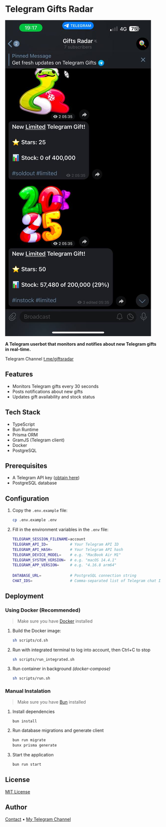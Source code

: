 # Telegram Gifts Radar

![interface preview](assets/image.jpg)

__A Telegram userbot that monitors and notifies about new Telegram gifts in real-time.__

Telegram Channel [t.me/giftsradar](https:/t.me/giftsradar)

## Features

- Monitors Telegram gifts every 30 seconds
- Posts notifications about new gifts
- Updates gift availability and stock status

## Tech Stack

- TypeScript
- Bun Runtime
- Prisma ORM
- GramJS (Telegram client)
- Docker
- PostgreSQL

## Prerequisites

- A Telegram API key ([obtain here](https://my.telegram.org/apps))
- PostgreSQL database

## Configuration

1. Copy the `.env.example` file:

    ```sh
    cp .env.example .env
    ```

2. Fill in the environment variables in the `.env` file:

    ```sh
    TELEGRAM_SESSION_FILENAME=account
    TELEGRAM_API_ID=          # Your Telegram API ID
    TELEGRAM_API_HASH=        # Your Telegram API hash
    TELEGRAM_DEVICE_MODEL=    # e.g. "MacBook Air M1"
    TELEGRAM_SYSTEM_VERSION=  # e.g. "macOS 14.4.1" 
    TELEGRAM_APP_VERSION=     # e.g. "4.16.8 arm64"

    DATABASE_URL=             # PostgreSQL connection string
    CHAT_IDS=                 # Comma-separated list of Telegram chat IDs to notify in
    ```

## Deployment

### Using Docker (Recommended)

> Make sure you have [Docker](https://https://docker.io/) installed

1. Build the Docker image:

    ```sh
    sh scripts/cd.sh
    ```

2. Run with integrated terminal to log into account, then Ctrl+C to stop

    ```sh
    sh scripts/run_integrated.sh
    ```

3. Run container in background _(docker-compose)_

    ```sh
    sh scripts/run.sh
    ```

### Manual Instalation

> Make sure you have [Bun](https://bun.sh) installed

1. Install dependencies

    ```sh
    bun install
    ```

2. Run database migrations and generate client

    ```sh
    bun run migrate
    bunx prisma generate
    ```

3. Start the application

    ```sh
    bun run start
    ```

## License

[MIT License](LICENSE)

## Author

[Contact](t.me/maxktz) • [My Telegram Channel](t.me/xcrypto_dev)
